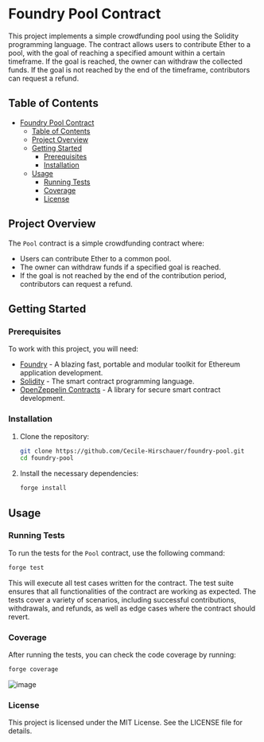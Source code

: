 # Foundry Pool Contract

This project implements a simple crowdfunding pool using the Solidity programming language. The contract allows users to contribute Ether to a pool, with the goal of reaching a specified amount within a certain timeframe. If the goal is reached, the owner can withdraw the collected funds. If the goal is not reached by the end of the timeframe, contributors can request a refund.

## Table of Contents

- [Foundry Pool Contract](#foundry-pool-contract)
  - [Table of Contents](#table-of-contents)
  - [Project Overview](#project-overview)
  - [Getting Started](#getting-started)
    - [Prerequisites](#prerequisites)
    - [Installation](#installation)
  - [Usage](#usage)
    - [Running Tests](#running-tests)
    - [Coverage](#coverage)
    - [License](#license)

## Project Overview

The `Pool` contract is a simple crowdfunding contract where:

- Users can contribute Ether to a common pool.
- The owner can withdraw funds if a specified goal is reached.
- If the goal is not reached by the end of the contribution period, contributors can request a refund.

## Getting Started

### Prerequisites

To work with this project, you will need:

- [Foundry](https://getfoundry.sh/) - A blazing fast, portable and modular toolkit for Ethereum application development.
- [Solidity](https://docs.soliditylang.org/) - The smart contract programming language.
- [OpenZeppelin Contracts](https://openzeppelin.com/contracts/) - A library for secure smart contract development.

### Installation

1. Clone the repository:

    ```bash
    git clone https://github.com/Cecile-Hirschauer/foundry-pool.git
    cd foundry-pool
    ``` 

2. Install the necessary dependencies:

    ```bash
    forge install
    ```

## Usage

### Running Tests

To run the tests for the `Pool` contract, use the following command:

```bash
forge test
```

This will execute all test cases written for the contract. The test suite ensures that all functionalities of the contract are working as expected. The tests cover a variety of scenarios, including successful contributions, withdrawals, and refunds, as well as edge cases where the contract should revert.

### Coverage

After running the tests, you can check the code coverage by running:

```bash
forge coverage

```

![image](https://github.com/user-attachments/assets/7aac381e-644b-4b96-b760-e3ee646d0364)


### License

This project is licensed under the MIT License. See the LICENSE file for details.
